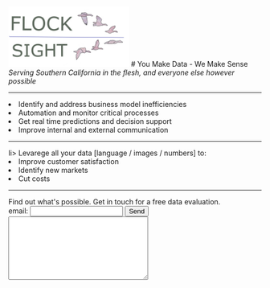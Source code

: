 <br>
<img src="card4_t.png" width="240"> 
# You Make Data - We Make Sense
<i>Serving Southern California in the flesh, and everyone else however possible</i>
<hr>
<li> Identify and address business model inefficiencies
<li> Automation and monitor critical processes
<li> Get real time predictions and decision support
<li> Improve internal and external communication
<hr>
li> Levarege all your data [language / images / numbers] to:
<li> Improve customer satisfaction
<li> Identify new markets
<li> Cut costs
<hr>
<form action="https://formspree.io/xdokjedv" method="POST" >
Find out what's possible. Get in touch for a free data evaluation.
<br><label> email: <input type="text" name="_replyto"> </label>
<button type="submit">Send</button>
<br>
<label> <textarea name="message" cols="32" rows="8"></textarea> </label>
<!-- your other form fields go here -->
<br>
</form>
